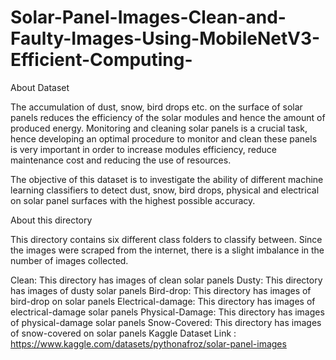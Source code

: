 # Solar-Panel-Images-Clean-and-Faulty-Images-Using-MobileNetV3-Efficient-Computing-
About Dataset

The accumulation of dust, snow, bird drops etc. on the surface of solar panels reduces the efficiency of the solar modules and hence the amount of produced energy. Monitoring and cleaning solar panels is a crucial task, hence developing an optimal procedure to monitor and clean these panels is very important in order to increase modules efficiency, reduce maintenance cost and reducing the use of resources.

The objective of this dataset is to investigate the ability of different machine learning classifiers to detect dust, snow, bird drops, physical and electrical on solar panel surfaces with the highest possible accuracy.

About this directory

This directory contains six different class folders to classify between. Since the images were scraped from the internet, there is a slight imbalance in the number of images collected.

Clean: This directory has images of clean solar panels
Dusty: This directory has images of dusty solar panels
Bird-drop: This directory has images of bird-drop on solar panels
Electrical-damage: This directory has images of electrical-damage solar panels
Physical-Damage: This directory has images of physical-damage solar panels
Snow-Covered: This directory has images of snow-covered on solar panels
Kaggle Dataset Link : https://www.kaggle.com/datasets/pythonafroz/solar-panel-images
